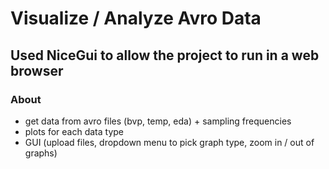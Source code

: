 # Visualize / Analyze Avro Data
## Used NiceGui to allow the project to run in a web browser

### About
- get data from avro files (bvp, temp, eda) + sampling frequencies
- plots for each data type
- GUI (upload files, dropdown menu to pick graph type, zoom in / out of graphs)
